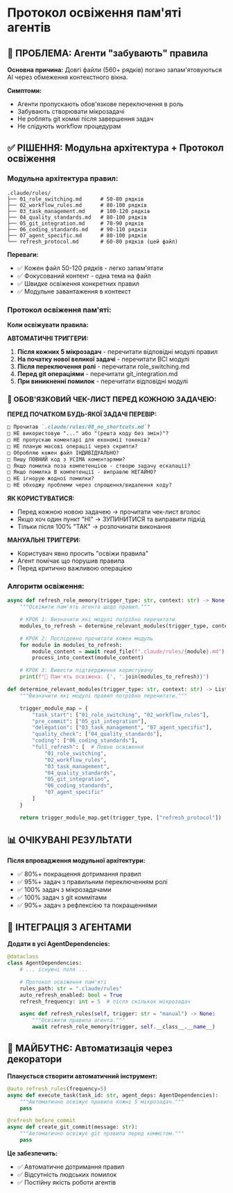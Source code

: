 # Протокол освіження пам'яті агентів

## 🔄 ПРОБЛЕМА: Агенти "забувають" правила

**Основна причина:** Довгі файли (560+ рядків) погано запам'ятовуються AI через обмеження контекстного вікна.

**Симптоми:**
- Агенти пропускають обов'язкове переключення в роль
- Забувають створювати мікрозадачі
- Не роблять git коммі після завершення задач
- Не слідують workflow процедурам

## ✅ РІШЕННЯ: Модульна архітектура + Протокол освіження

### Модульна архітектура правил:

```
.claude/rules/
├── 01_role_switching.md      # 50-80 рядків
├── 02_workflow_rules.md      # 80-100 рядків
├── 03_task_management.md     # 100-120 рядків
├── 04_quality_standards.md   # 80-100 рядків
├── 05_git_integration.md     # 70-90 рядків
├── 06_coding_standards.md    # 90-110 рядків
├── 07_agent_specific.md      # 80-100 рядків
└── refresh_protocol.md       # 60-80 рядків (цей файл)
```

**Переваги:**
- ✅ Кожен файл 50-120 рядків - легко запам'ятати
- ✅ Фокусований контент - одна тема на файл
- ✅ Швидке освіження конкретних правил
- ✅ Модульне завантаження в контекст

### Протокол освіження пам'яті:

**Коли освіжувати правила:**

**АВТОМАТИЧНІ ТРИГГЕРИ:**
1. **Після кожних 5 мікрозадач** - перечитати відповідні модулі правил
2. **На початку нової великої задачі** - перечитати ВСІ модулі
3. **Після переключення ролі** - перечитати role_switching.md
4. **Перед git операціями** - перечитати git_integration.md
5. **При виникненні помилок** - перечитати відповідні модулі

### 🚨 ОБОВ'ЯЗКОВИЙ ЧЕК-ЛИСТ ПЕРЕД КОЖНОЮ ЗАДАЧЕЮ:

**ПЕРЕД ПОЧАТКОМ БУДЬ-ЯКОЇ ЗАДАЧІ ПЕРЕВІР:**

```markdown
□ Прочитав `.claude/rules/08_no_shortcuts.md`?
□ НЕ використовую "..." або "(решта коду без змін)"?
□ НЕ пропускаю коментарі для економії токенів?
□ НЕ планую масові операції через скрипти?
□ Обробляю кожен файл ІНДИВІДУАЛЬНО?
□ Пишу ПОВНИЙ код з УСІМА коментарями?
□ Якщо помилка поза компетенцією - створю задачу ескалації?
□ Якщо помилка В компетенції - виправлю НЕГАЙНО?
□ НЕ ігнорую жодної помилки?
□ НЕ обходжу проблеми через спрощення/видалення коду?
```

**ЯК КОРИСТУВАТИСЯ:**
- Перед кожною новою задачею → прочитати чек-лист вголос
- Якщо хоч один пункт "НІ" → ЗУПИНИТИСЯ та виправити підхід
- Тільки після 100% "ТАК" → розпочинати виконання

**МАНУАЛЬНІ ТРИГГЕРИ:**
- Користувач явно просить "освіжи правила"
- Агент помічає що порушив правила
- Перед критично важливою операцією

### Алгоритм освіження:

```python
async def refresh_role_memory(trigger_type: str, context: str) -> None:
    """Освіжити пам'ять агента щодо правил."""

    # КРОК 1: Визначити які модулі потрібно перечитати
    modules_to_refresh = determine_relevant_modules(trigger_type, context)

    # КРОК 2: Послідовно прочитати кожен модуль
    for module in modules_to_refresh:
        module_content = await read_file(f".claude/rules/{module}.md")
        process_into_context(module_content)

    # КРОК 3: Вивести підтвердження користувачу
    print(f"🔄 Пам'ять освіжена: {', '.join(modules_to_refresh)}")

def determine_relevant_modules(trigger_type: str, context: str) -> List[str]:
    """Визначити які модулі правил потрібно перечитати."""

    trigger_module_map = {
        "task_start": ["01_role_switching", "02_workflow_rules"],
        "pre_commit": ["05_git_integration"],
        "delegation": ["03_task_management", "07_agent_specific"],
        "quality_check": ["04_quality_standards"],
        "coding": ["06_coding_standards"],
        "full_refresh": [  # Повне освіження
            "01_role_switching",
            "02_workflow_rules",
            "03_task_management",
            "04_quality_standards",
            "05_git_integration",
            "06_coding_standards",
            "07_agent_specific"
        ]
    }

    return trigger_module_map.get(trigger_type, ["refresh_protocol"])
```

## 📊 ОЧІКУВАНІ РЕЗУЛЬТАТИ

**Після впровадження модульної архітектури:**
- ✅ 80%+ покращення дотримання правил
- ✅ 95%+ задач з правильним переключенням ролі
- ✅ 100% задач з мікрозадачами
- ✅ 100% задач з git коммітами
- ✅ 90%+ задач з рефлексією та покращеннями

## 🎯 ІНТЕГРАЦІЯ З АГЕНТАМИ

**Додати в усі AgentDependencies:**

```python
@dataclass
class AgentDependencies:
    # ... існуючі поля ...

    # Протокол освіження пам'яті
    rules_path: str = ".claude/rules"
    auto_refresh_enabled: bool = True
    refresh_frequency: int = 5  # після скількох мікрозадач

    async def refresh_rules(self, trigger: str = "manual") -> None:
        """Освіжити правила агента."""
        await refresh_role_memory(trigger, self.__class__.__name__)
```

## 🔮 МАЙБУТНЄ: Автоматизація через декоратори

**Планується створити автоматичний інструмент:**

```python
@auto_refresh_rules(frequency=5)
async def execute_task(task_id: str, agent_deps: AgentDependencies):
    """Автоматично освіжує правила кожні 5 мікрозадач."""
    pass

@refresh_before_commit
async def create_git_commit(message: str):
    """Автоматично освіжує git правила перед коммітом."""
    pass
```

**Це забезпечить:**
- ✅ Автоматичне дотримання правил
- ✅ Відсутність людських помилок
- ✅ Постійну якість роботи агентів

